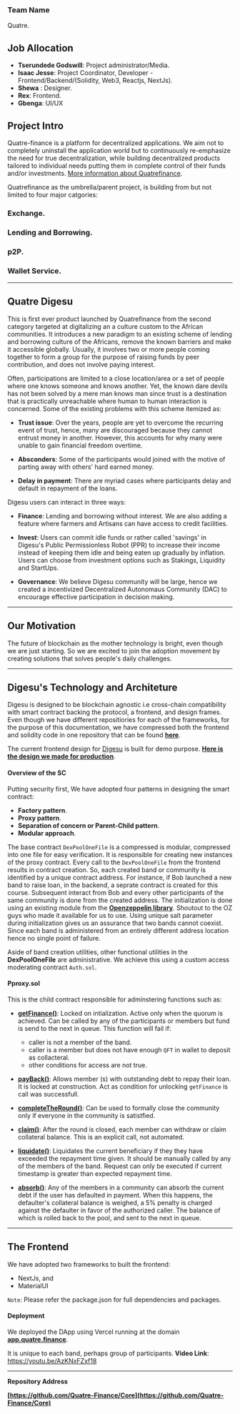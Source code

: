### Team Name
Quatre.

## Job Allocation
- **Tserundede Godswill**: Project administrator/Media.
- **Isaac Jesse**: Project Coordinator, Developer - Frontend/Backend/(Solidity, Web3, Reactjs, NextJs).
- **Shewa** : Designer.
- **Rex**: Frontend.
- **Gbenga**: UI/UX

## Project Intro
Quatre-finance is a platform for decentralized applications. We aim not to completely uninstall the application world but to continuously re-emphasize the need for true decentralization, while building decentralized products tailored to individual needs putting them in complete control of their funds and/or investments. [More information about Quatrefinance](https://github.com/Quatre-Finance/Q-paper/blob/main/INTRO.md). 

Quatrefinance as the umbrella/parent project, is building from but not limited to four major catgories: 

### Exchange.
### Lending and Borrowing.
### p2P.
### Wallet Service.
---------------------------
## Quatre Digesu
This is first ever product launched by Quatrefinance from the second category targeted at digitalizing an a culture custom to the African communities. It introduces a new paradigm to an existing scheme of lending and borrowing culture of the Africans, remove the known barriers and make it accessible globally. Usually, it involves two or more people coming together to form a group for the purpose of raising funds by peer contribution, and does not involve paying interest.

Often, participations are limited to a close location/area or a set of people where one knows someone and knows another. Yet, the known dare devils has not been solved by a mere man knows man since trust is a destination that is practically unreachable where human to human interaction is concerned. Some of the existing problems with this scheme itemized as:

- **Trust issue**: Over the years, people are yet to overcome the recurring event of trust, hence, many are discouraged because they cannot entrust money in another. However, this accounts for why many were unable to gain financial freedom overtime.

- **Absconders**: Some of the participants would joined with the motive of parting away with others' hard earned money. 

- **Delay in payment**: There are myriad cases where participants delay and default in repayment of the loans.

Digesu users can interact in three ways: 

- **Finance**: Lending and borrowing without interest. We are also adding a feature where farmers and Artisans can have access to credit facilities.

- **Invest**: Users can commit idle funds or rather called 'savings' in Digesu's Public Permissionless Robot (PPR) to increase their income instead of keeping them idle and being eaten up gradually by inflation. Users can choose from investment options such as Stakings, Liquidity and StartUps.

- **Governance**: We believe Digesu community will be large, hence we created a incentivized Decentralized Autonomaus Community (DAC) to encourage effective participation in decision making.

-----------------------

## Our Motivation
The future of blockchain as the mother technology is bright, even though we are just starting. So we are excited to join the adoption movement by creating solutions that solves people's daily challenges.

-----------------------

## Digesu's Technology and Architeture

Digesu is designed to be blockchain agnostic i.e cross-chain compatibility with smart contract backing the protocol, a frontend, and design frames. 
Even though we have different repositiories for each of the frameworks, for the purpose of this documentation, we have compressed both the frontend and solidity code in one repository that can be found **[here](https://github.com/Quatre-Finance/Core)**.

The current frontend design for [Digesu](https://app.quatre.finance) is built for demo purpose. **[Here is the design we made for production](https://www.figma.com/file/eAK52TVb7n0HTwlNvtb4gv/?node-id=219%3A2655)**.

#### Overview of the SC

Putting security first, We have adopted four patterns in designing the smart contract:
 - **Factory pattern**.
 - **Proxy pattern**.
 - **Separation of concern or Parent-Child pattern**.
 - **Modular approach**.

The base contract `DexPoolOneFile` is a compressed is modular, compressed into one file for easy verification. It is responsible for creating new instances of the proxy contract. Every call to the `DexPoolOneFile` from the frontend results in contract creation. So, each created band or community is identified by a unique contract address. For instance, if Bob launched a new band to raise loan, in the backend, a seprate contract is created for this course. Subsequent interact from Bob and every other participants of the same community is done from the created address. The initialization is done using an existing module from the **[Openzeppelin library](https://github.com/OpenZeppelin/openzeppelin-contracts)**. Shoutout to the OZ guys who made it available for us to use. Using unique salt parameter during initialization gives us an assurance that two bands cannot coexist. Since each band is administered from an entirely different address location hence no single point of failure.

Aside of band creation utilities, other functional utilities in the **DexPoolOneFile** are administrative. We achieve this using a custom access moderating contract `Auth.sol`.

#### Pproxy.sol

This is the child contract responsible for adminstering functions such as:
  - **[getFinance()]()**: Locked on intialization. Active only when the quorum is achieved. Can be called by any of the participants or members but fund is send to the next in queue. This function will fail if: 
      - caller is not a member of the band.
      - caller is a member but does not have enough `QFT` in wallet to deposit as collacteral.
      - other conditions for access are not true.

  - **[payBack()]()**: Allows member (s) with outstanding debt to repay their loan. It is locked at construction. Act as condition for unlocking `getFinance` is call was successfull.

  - **[completeTheRound()]()**: Can be used to formally close the community only if everyone in the community is satistfied.

  - **[claim()]()**: After the round is closed, each member can withdraw or claim collateral balance. This is an explicit call, not automated.

  - **[liquidate()]()**: Liquidates the current beneficiary if they they have exceeded the repayment time given. It should be manually called by any of the members of the band. Request can only be executed if current timestamp is greater than expected repayment time.

  - **[absorb()]()**: Any of the members in a community can absorb the current debt if the user has defaulted in payment. When this happens, the defaulter's collateral balance is weighed, a 5% penalty is charged against the defaulter in favor of the authorized caller. The balance of which is rolled back to the pool, and sent to the next in queue.

  -------------------

## The Frontend
  We have adopted two frameworks to built the frontend: 
  - NextJs, and
  - MaterialUI

`Note`: Please refer the package.json for full dependencies and packages.

#### Deployment
We deployed the DApp using Vercel running at the domain **[app.quatre.finance](https://app.quatre.finance)**.

It is unique to each band, perhaps group of participants.
**Video Link**: https://youtu.be/AzKNxFZxf18

-----------------

**Repository Address**

**[https://github.com/Quatre-Finance/Core](https://github.com/Quatre-Finance/Core)**
